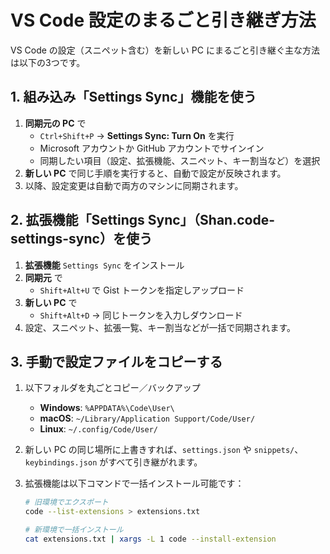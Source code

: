 # VS Code 設定のまるごと引き継ぎ方法

VS Code の設定（スニペット含む）を新しい PC にまるごと引き継ぐ主な方法は以下の3つです。

## 1. 組み込み「Settings Sync」機能を使う

1. **同期元の PC** で  
   - `Ctrl+Shift+P` → **Settings Sync: Turn On** を実行  
   - Microsoft アカウントか GitHub アカウントでサインイン  
   - 同期したい項目（設定、拡張機能、スニペット、キー割当など）を選択  
2. **新しい PC** で同じ手順を実行すると、自動で設定が反映されます。  
3. 以降、設定変更は自動で両方のマシンに同期されます。

## 2. 拡張機能「Settings Sync」（Shan.code-settings-sync）を使う

1. **拡張機能** `Settings Sync` をインストール  
2. **同期元** で  
   - `Shift+Alt+U` で Gist トークンを指定しアップロード  
3. **新しい PC** で  
   - `Shift+Alt+D` → 同じトークンを入力しダウンロード  
4. 設定、スニペット、拡張一覧、キー割当などが一括で同期されます。

## 3. 手動で設定ファイルをコピーする

1. 以下フォルダを丸ごとコピー／バックアップ  
   - **Windows**: `%APPDATA%\Code\User\`  
   - **macOS**: `~/Library/Application Support/Code/User/`  
   - **Linux**: `~/.config/Code/User/`  
2. 新しい PC の同じ場所に上書きすれば、`settings.json` や `snippets/`、`keybindings.json` がすべて引き継がれます。  
3. 拡張機能は以下コマンドで一括インストール可能です：

    ```bash
    # 旧環境でエクスポート
    code --list-extensions > extensions.txt

    # 新環境で一括インストール
    cat extensions.txt | xargs -L 1 code --install-extension
    ```